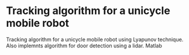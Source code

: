 # Tracking algorithm for a unicycle mobile robot
Tracking algorithm for a unicycle mobile robot using Lyapunov technique.
Also implemnts algorithm for door detection using a lidar.
Matlab
